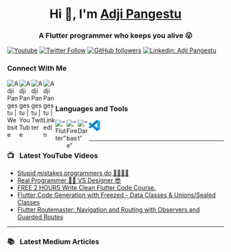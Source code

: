 <h1 align="center"> Hi 👋, I'm <a href="">Adji Pangestu</a></h1>
<h3 align="center">A Flutter programmer who keeps you alive 😜</h3>

[![Youtube](https://img.shields.io/static/v1?label=AdjiPangestu&message=Subscribe&logo=YouTube&color=FF0000&style=for-the-badge)][youtube]
[![Twitter Follow](https://img.shields.io/twitter/follow/AdjiPangestu?color=1DA1F2&label=Followers&logo=twitter&style=for-the-badge)][twitter]
[![GitHub followers](https://img.shields.io/github/followers/broadji?logo=GitHub&style=for-the-badge)][github]
[![Linkedin: Adji Pangestu](https://img.shields.io/badge/-CONNECT-blue?style=for-the-badge&logo=Linkedin&link=https://www.linkedin.com/in/broadji/)][linkedin]

<!-- 
- 🔭 &ensp;I’m currently working on [**Youtube**][youtube]!
- 🌱 &ensp;I’m currently learning Flutter ❤️
- 👯 &ensp;I’m looking to collaborate with other content creators
- 🗿 &ensp;I am one of the early adopters of Flutter, it has been more than 4 years
- ⚡ &ensp;Fun fact: I love reading & podcasts
- 📫 &ensp;How to reach me: [**Email**][email]
-->
### Connect With Me

[<img align="left" alt="Adji Pangestu | Website" width="28px" src="" />][website]
[<img align="left" alt="Adji Pangestu | YouTube" width="28px" src="https://img.shields.io/static/v1?label=AdjiPangestu&message=Subscribe&logo=YouTube&color=FF0000&style=for-the-badge" />][youtube]
[<img align="left" alt="Adji Pangestu | Twitter" width="28px" src="https://img.shields.io/twitter/follow/AdjiPangestu?color=1DA1F2&label=Followers&logo=twitter&style=for-the-badge" />][twitter]
[<img align="left" alt="Adji Pangestu | LinkedIn" width="28px" src="https://img.shields.io/badge/-CONNECT-blue?style=for-the-badge&logo=Linkedin&link=https://www.linkedin.com/in/broadji/" />][linkedin]


<br />
<br />

### Languages and Tools
[<img align="left" alt=“Flutter” width="26px" src="https://www.vectorlogo.zone/logos/flutterio/flutterio-icon.svg" />][youtube]
[<img align="left" alt=“Firebase” width="26px" src="https://www.vectorlogo.zone/logos/firebase/firebase-icon.svg" />][youtube]
[<img align="left" alt=“Dart” width="26px" src="https://www.vectorlogo.zone/logos/dartlang/dartlang-icon.svg" />][youtube]
[<img align="left" alt=“Github” width="26px" src="https://raw.githubusercontent.com/github/explore/80688e429a7d4ef2fca1e82350fe8e3517d3494d/topics/visual-studio-code/visual-studio-code.png" />][youtube]



<br />
<br />

---

### 📺 &ensp;Latest YouTube Videos

<!-- YOUTUBE:START -->
- [Stupid mistakes programmers do 🤦‍♂️👨‍💻](https://www.youtube.com/watch?v=vifTxXYN8Eg)
- [Real Programmer 👨‍💻 VS Designer 😎](https://www.youtube.com/watch?v=jIuiavEFEZY)
- [FREE 2 HOURS Write Clean Flutter Code Course.](https://www.youtube.com/watch?v=fdyo8KG54gU)
- [Flutter Code Generation with Freezed - Data Classes &amp; Unions/Sealed Classes](https://www.youtube.com/watch?v=D20Pg5iYX8c)
- [Flutter Routemaster: Navigation and Routing with Observers and Guarded Routes](https://www.youtube.com/watch?v=b9vZiWHGy_E)
<!-- YOUTUBE:END -->

<!-- ➡️ &ensp;[More Videos...](https://youtube.com/nickname/videos)-->

---

### 📚 &ensp;Latest Medium Articles

<!-- BLOG-POST-LIST:START -->
<!-- - [Chip widget: Material Design with Flutter](https://medium.com/flutter-community/chip-widget-material-design-with-flutter-4a834553c9ab?source=rss-1d0dd7b62afc------2) -->
<!-- BLOG-POST-LIST:END -->

<!-- ➡️ &ensp;[More Articles...](https://medium.com/@nickname)-->



[website]: -
[twitter]: -
[youtube]: -
[linkedin]: https://www.linkedin.com/in/broadji
[github]: https://github.com/broadji
[instagram]: -
[facebook]: -
[medium]: -
[email]: mailto:adjipangestu.info@gmail.com
